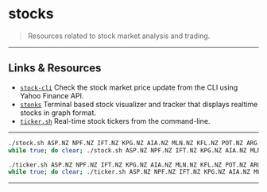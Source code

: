 # stocks

> Resources related to stock market analysis and trading.

---

## Links & Resources

* [`stock-cli`](https://github.com/evonshahriar/stock-cli) Check the stock market price update from the CLI using Yahoo Finance API.
* [`stonks`](https://github.com/ericm/stonks) Terminal based stock visualizer and tracker that displays realtime stocks in graph format.
* [`ticker.sh`](https://github.com/pstadler/ticker.sh) Real-time stock tickers from the command-line.

---

```bash
./stock.sh ASP.NZ NPF.NZ IFT.NZ KPG.NZ AIA.NZ MLN.NZ KFL.NZ POT.NZ ARG.NZ SPG.NZ
while true; do clear; ./stock.sh ASP.NZ NPF.NZ IFT.NZ KPG.NZ AIA.NZ MLN.NZ KFL.NZ POT.NZ ARG.NZ SPG.NZ; sleep 5; done
```

```bash
./ticker.sh ASP.NZ NPF.NZ IFT.NZ KPG.NZ AIA.NZ MLN.NZ KFL.NZ POT.NZ ARG.NZ SPG.NZ
while true; do clear; ./ticker.sh ASP.NZ NPF.NZ IFT.NZ KPG.NZ AIA.NZ MLN.NZ KFL.NZ POT.NZ ARG.NZ SPG.NZ; sleep 5; done
```

---
